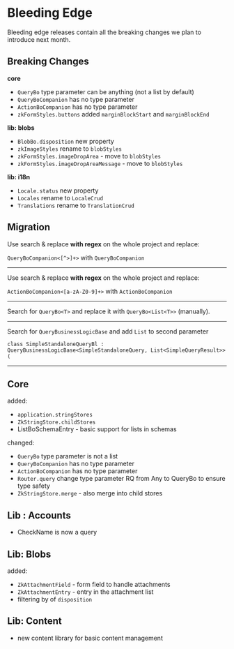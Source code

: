 # Bleeding Edge

Bleeding edge releases contain all the breaking changes we plan to introduce
next month.

## Breaking Changes

**core**

- `QueryBo` type parameter can be anything (not a list by default)
- `QueryBoCompanion` has no type parameter
- `ActionBoCompanion` has no type parameter  
- `zkFormStyles.buttons` added `marginBlockStart` and `marginBlockEnd`

**lib: blobs**

- `BlobBo.disposition` new property
- `zkImageStyles` rename to `blobStyles`
- `zkFormStyles.imageDropArea` - move to `blobStyles`
- `zkFormStyles.imageDropAreaMessage` - move to `blobStyles`

**lib: i18n**

- `Locale.status` new property
- `Locales` rename to `LocaleCrud`
- `Translations` rename to `TranslationCrud`

## Migration

Use search & replace **with regex** on the whole project and replace:

`QueryBoCompanion<[^>]+>` with `QueryBoCompanion`

---

Use search & replace **with regex** on the whole project and replace:

`ActionBoCompanion<[a-zA-Z0-9]+>` with `ActionBoCompanion`

---

Search for `QueryBo<T>` and replace it with `QueryBo<List<T>>` (manually).

---

Search for `QueryBusinessLogicBase` and add `List` to second parameter

`class SimpleStandaloneQueryBl : QueryBusinessLogicBase<SimpleStandaloneQuery, List<SimpleQueryResult>>(`

---

## Core

added:

- `application.stringStores`
- `ZkStringStore.childStores`
- ListBoSchemaEntry - basic support for lists in schemas

changed:

- `QueryBo` type parameter is not a list
- `QueryBoCompanion` has no type parameter
- `ActionBoCompanion` has no type parameter  
- `Router.query` change type parameter RQ from Any to QueryBo<RS> to ensure type safety
- `ZkStringStore.merge` - also merge into child stores

## Lib : Accounts

- CheckName is now a query

## Lib: Blobs

added:

- `ZkAttachmentField` - form field to handle attachments
- `ZkAttachmentEntry` - entry in the attachment list
- filtering by of `disposition`

## Lib: Content

- new content library for basic content management
